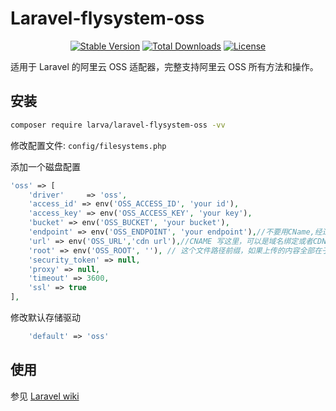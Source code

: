 # Laravel-flysystem-oss

<p align="center">
    <a href="https://packagist.org/packages/larva/laravel-flysystem-oss"><img src="https://poser.pugx.org/larva/laravel-flysystem-oss/v/stable" alt="Stable Version"></a>
    <a href="https://packagist.org/packages/larva/laravel-flysystem-oss"><img src="https://poser.pugx.org/larva/laravel-flysystem-oss/downloads" alt="Total Downloads"></a>
    <a href="https://packagist.org/packages/larva/laravel-flysystem-oss"><img src="https://poser.pugx.org/larva/laravel-flysystem-oss/license" alt="License"></a>
</p>

适用于 Laravel 的阿里云 OSS 适配器，完整支持阿里云 OSS 所有方法和操作。

## 安装

```bash
composer require larva/laravel-flysystem-oss -vv
```

修改配置文件: `config/filesystems.php`

添加一个磁盘配置

```php
'oss' => [
    'driver'     => 'oss',
    'access_id' => env('OSS_ACCESS_ID', 'your id'),
    'access_key' => env('OSS_ACCESS_KEY', 'your key'),
    'bucket' => env('OSS_BUCKET', 'your bucket'),
    'endpoint' => env('OSS_ENDPOINT', 'your endpoint'),//不要用CName,经过测试，官方SDK实现不靠谱
    'url' => env('OSS_URL','cdn url'),//CNAME 写这里，可以是域名绑定或者CDN地址 如 https://www.bbb.com 末尾不要斜杠
    'root' => env('OSS_ROOT', ''), // 这个文件路径前缀，如果上传的内容全部在子目录就填写，否则为空
    'security_token' => null,
    'proxy' => null,
    'timeout' => 3600,
    'ssl' => true
],
```

修改默认存储驱动

```php
    'default' => 'oss'
```

## 使用

参见 [Laravel wiki](https://laravel.com/docs/9.x/filesystem)
